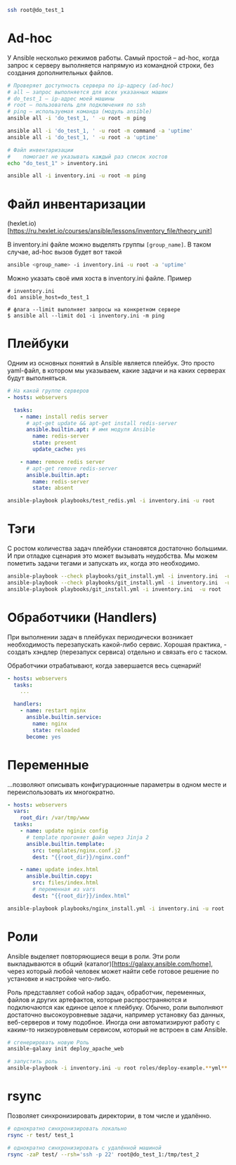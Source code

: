 ```bash
ssh root@do_test_1
```

# Ad-hoc

У Ansible несколько режимов работы. Самый простой – ad-hoc, когда запрос к серверу выполняется напрямую из командной строки, без создания дополнительных файлов.

```bash
# Проверяет доступность сервера по ip-адресу (ad-hoc)
# all – запрос выполняется для всех указанных машин
# do_test_1 – ip-адрес моей машины
# root – пользователь для подключения по ssh
# ping – используемая команда (модуль ansible)
ansible all -i 'do_test_1, ' -u root -m ping

ansible all -i 'do_test_1, ' -u root -m command -a 'uptime'
ansible all -i 'do_test_1, ' -u root -a 'uptime'

# Файл инвентаризации
#    помогает не указывать каждый раз список хостов
echo "do_test_1" > inventory.ini

ansible all -i inventory.ini -u root -m ping
```

# Файл инвентаризации

(hexlet.io)[https://ru.hexlet.io/courses/ansible/lessons/inventory_file/theory_unit]

В inventory.ini файле можно выделять группы `[group_name]`. В таком случае, ad-hoc вызов будет вот такой

```bash
ansible <group_name> -i inventory.ini -u root -a 'uptime'
```

Можно указать своё имя хоста в inventory.ini файле. Пример

```
# inventory.ini
do1 ansible_host=do_test_1

# флага --limit выполняет запросы на конкретном сервере
$ ansible all --limit do1 -i inventory.ini -m ping
```

# Плейбуки

Одним из основных понятий в Ansible является плейбук. Это просто yaml-файл, в котором мы указываем, какие задачи и на каких серверах будут выполняться.

```yaml
# На какой группе серверов
- hosts: webservers

  tasks:
    - name: install redis server
      # apt-get update && apt-get install redis-server
      ansible.builtin.apt: # имя модуля Ansible
        name: redis-server
        state: present
        update_cache: yes

    - name: remove redis server
      # apt-get remove redis-server
      ansible.builtin.apt:
        name: redis-server
        state: absent

```

```bash
ansible-playbook playbooks/test_redis.yml -i inventory.ini -u root
```

# Тэги

С ростом количества задач плейбуки становятся достаточно большими. И при отладке сценария это может вызывать неудобства. Мы можем пометить задачи тегами и запускать их, когда это необходимо.

```bash
ansible-playbook --check playbooks/git_install.yml -i inventory.ini  -u root -t update
ansible-playbook --check playbooks/git_install.yml -i inventory.ini  -u root -t git
ansible-playbook playbooks/git_install.yml -i inventory.ini  -u root
```

# Обработчики (Handlers)

При выполнении задач в плейбуках периодически возникает необходимость перезапускать какой-либо сервис. Хорошая практика, - создать хэндлер (перезапуск сервиса) отдельно и связать его с таском.

Обработчики отрабатывают, когда завершается весь сценарий!

```yaml
- hosts: webservers
  tasks:
    ...

  handlers:
    - name: restart nginx
      ansible.builtin.service:
        name: nginx
        state: reloaded
      become: yes
```

# Переменные

...позволяют описывать конфигурационные параметры в одном месте и переиспользовать их многократно.

```yaml
- hosts: webservers
  vars:
    root_dir: /var/tmp/www
  tasks:
    - name: update nginix config
      # template прогоняет файл через Jinja 2
      ansible.builtin.template:
        src: templates/nginx.conf.j2
        dest: "{{root_dir}}/nginx.conf"

    - name: update index.html
      ansible.builtin.copy:
        src: files/index.html
        # переменная из vars
        dest: "{{root_dir}}/index.html"
```

```bash
ansible-playbook playbooks/nginx_install.yml -i inventory.ini -u root
```

# Роли

Ansible выделяет повторяющиеся вещи в роли. Эти роли выкладываются в общий (каталог)[https://galaxy.ansible.com/home], через который любой человек может найти себе готовое решение по установке и настройке чего-либо.

Роль представляет собой набор задач, обработчик, переменных, файлов и других артефактов, которые распространяются и подключаются как единое целое к плейбуку. Обычно, роли выполняют достаточно высокоуровневые задачи, например установку баз данных, веб-серверов и тому подобное. Иногда они автоматизируют работу с каким-то низкоуровневым сервисом, который не встроен в сам Ansible.

```bash
# сгенерировать новую Роль
ansible-galaxy init deploy_apache_web

# запустить роль
ansible-playbook -i inventory.ini -u root roles/deploy-example.**yml**
```

# rsync

Позволяет синхронизировать директории, в том числе и удалённо.

```bash
# однократно синхронизировать локально
rsync -r test/ test_1

# однократно синхронизировать с удалённой машиной
rsync -zaP test/ --rsh='ssh -p 22' root@do_test_1:/tmp/test_2
```